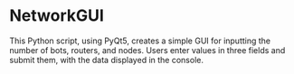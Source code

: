 # NetworkGUI
This Python script, using PyQt5, creates a simple GUI for inputting the number of bots, routers, and nodes. Users enter values in three fields and submit them, with the data displayed in the console.
